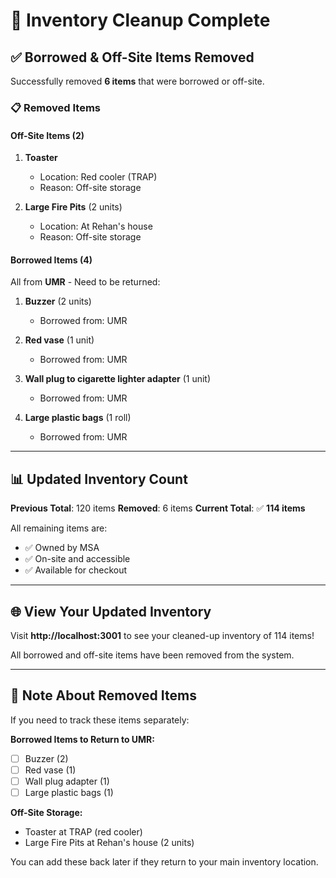 # 🧹 Inventory Cleanup Complete

## ✅ Borrowed & Off-Site Items Removed

Successfully removed **6 items** that were borrowed or off-site.

### 📋 Removed Items

#### Off-Site Items (2)
1. **Toaster** 
   - Location: Red cooler (TRAP)
   - Reason: Off-site storage

2. **Large Fire Pits** (2 units)
   - Location: At Rehan's house
   - Reason: Off-site storage

#### Borrowed Items (4)
All from **UMR** - Need to be returned:

1. **Buzzer** (2 units)
   - Borrowed from: UMR
   
2. **Red vase** (1 unit)
   - Borrowed from: UMR
   
3. **Wall plug to cigarette lighter adapter** (1 unit)
   - Borrowed from: UMR
   
4. **Large plastic bags** (1 roll)
   - Borrowed from: UMR

---

## 📊 Updated Inventory Count

**Previous Total**: 120 items
**Removed**: 6 items
**Current Total**: ✅ **114 items**

All remaining items are:
- ✅ Owned by MSA
- ✅ On-site and accessible
- ✅ Available for checkout

---

## 🌐 View Your Updated Inventory

Visit **http://localhost:3001** to see your cleaned-up inventory of 114 items!

All borrowed and off-site items have been removed from the system.

---

## 📝 Note About Removed Items

If you need to track these items separately:

**Borrowed Items to Return to UMR:**
- [ ] Buzzer (2)
- [ ] Red vase (1)
- [ ] Wall plug adapter (1)  
- [ ] Large plastic bags (1)

**Off-Site Storage:**
- Toaster at TRAP (red cooler)
- Large Fire Pits at Rehan's house (2 units)

You can add these back later if they return to your main inventory location.

